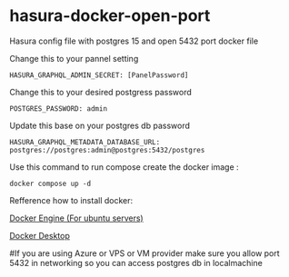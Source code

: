 # hasura-docker-open-port
Hasura config file with postgres 15 and open 5432 port docker file

Change this to your pannel setting

```HASURA_GRAPHQL_ADMIN_SECRET: [PanelPassword]```

Change this to your desired postgress password

```POSTGRES_PASSWORD: admin```

Update this base on your postgres db password

```HASURA_GRAPHQL_METADATA_DATABASE_URL: postgres://postgres:admin@postgres:5432/postgres```


Use this command to run compose create the docker image :

 ```docker compose up -d```
 
 
 Refference how to install docker:
 
 [Docker Engine (For ubuntu servers)](https://docs.docker.com/engine/install/ubuntu/#install-using-the-repository)

[Docker Desktop](https://docs.docker.com/desktop/)


#If you are using Azure or VPS or VM provider make sure you allow port 5432 in networking so you can access postgres db in localmachine


